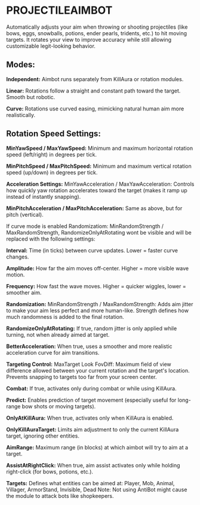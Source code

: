# PROJECTILEAIMBOT
Automatically adjusts your aim when throwing or shooting projectiles (like bows, eggs, snowballs, potions, ender pearls, tridents, etc.) to hit moving targets. It rotates your view to improve accuracy while still allowing customizable legit-looking behavior.

## Modes:

**Independent:**
Aimbot runs separately from KillAura or rotation modules.

**Linear:**
Rotations follow a straight and constant path toward the target. Smooth but robotic.

**Curve:**
Rotations use curved easing, mimicking natural human aim more realistically.

## Rotation Speed Settings:

**MinYawSpeed / MaxYawSpeed:**
Minimum and maximum horizontal rotation speed (left/right) in degrees per tick.

**MinPitchSpeed / MaxPitchSpeed:**
Minimum and maximum vertical rotation speed (up/down) in degrees per tick.

**Acceleration Settings:**
MinYawAcceleration / MaxYawAcceleration:
Controls how quickly yaw rotation accelerates toward the target (makes it ramp up instead of instantly snapping).

**MinPitchAcceleration / MaxPitchAcceleration:**
Same as above, but for pitch (vertical).

If curve mode is enabled Randomizatiom: MinRandomStrength / MaxRandomStrength, RandomizeOnlyAtRotating wont be visible and will be replaced with the following settings:

**Interval:**
Time (in ticks) between curve updates.
Lower = faster curve changes.

**Amplitude:**
How far the aim moves off-center.
Higher = more visible wave motion.

**Frequency:**
How fast the wave moves.
Higher = quicker wiggles, lower = smoother aim.

**Randomization:**
MinRandomStrength / MaxRandomStrength:
Adds aim jitter to make your aim less perfect and more human-like.
Strength defines how much randomness is added to the final rotation.

**RandomizeOnlyAtRotating:**
If true, random jitter is only applied while turning, not when already aimed at target.

**BetterAcceleration:**
When true, uses a smoother and more realistic acceleration curve for aim transitions.

**Targeting Control:**
MaxTarget Look FovDiff:
Maximum field of view difference allowed between your current rotation and the target's location.
Prevents snapping to targets too far from your screen center.

**Combat:**
If true, activates only during combat or while using KillAura.

**Predict:**
Enables prediction of target movement (especially useful for long-range bow shots or moving targets).

**OnlyAtKillAura:**
When true, activates only when KillAura is enabled.

**OnlyKillAuraTarget:**
Limits aim adjustment to only the current KillAura target, ignoring other entities.

**AimRange:**
Maximum range (in blocks) at which aimbot will try to aim at a target.

**AssistAtRightClick:**
When true, aim assist activates only while holding right-click (for bows, potions, etc.).

**Targets:**
Defines what entities can be aimed at:
Player, Mob, Animal, Villager, ArmorStand, Invisible, Dead
Note: Not using AntiBot might cause the module to attack bots like shopkeepers.